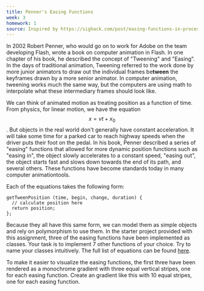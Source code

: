 ```yaml
---
title: Penner's Easing Functions
week: 3
homework: 1
source: Inspired by https://sighack.com/post/easing-functions-in-processing
---
```


In 2002 Robert Penner, who would go on to work for Adobe on the team developing Flash, 
wrote a book on computer animation in Flash.  In one chapter of his book, he described 
the concept of "Tweening" and "Easing".  In the days of traditional animation, Tweening
referred to the work done by more junior animators to draw out the individual frames 
be**tween** the keyframes drawn by a more senior animator.  In computer animation, tweening 
works much the same way, but the computers are using math to interpolate what these intermediary 
frames should look like.

We can think of animated motion as treating position as a function of time.  From physics, for 
linear motion, we have the equation $$ x = v t + x_0 $$.  But objects in the real world don't 
generally have constant acceleration.  It will take some time for a parked car to reach highway 
speeds when the driver puts their foot on the pedal.  In his book, Penner described a series of 
"easing" functions that allowed for more dynamic position functions such as "easing in", the object
slowly accelerates to a constant speed, "easing out", the object starts fast and slows down towards 
the end of its path, and several others.  These functions have become standards today in many 
computer animationtools.

Each of the equations takes the following form:

```
getTweenPosition (time, begin, change, duration) {
  // calculate position here
  return position;
};
```

Because they all have this same form, we can model them as simple objects and rely on polymorphism 
to use them.  In the starter project provided with this assignment, three of the easing functions have 
been implemented as classes.  Your task is to implement 7 other functions of your choice.  Try to name your 
classes intuitively.  The full list of equations can be found <a href="https://gist.github.com/aelfric/cf4ff52ba7eacc014278347da8c008be">here</a>.

To make it easier to visualize the easing functions, the first three have been rendered as a monochrome gradient with 
three equal vertical stripes, one for each easing function.  Create an gradient like this with 10 equal stripes, one for each easing function.
